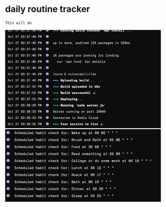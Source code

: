 # daily routine tracker

```bash
This will do 
```
![Screenshot 1](https://github.com/Sushanth-Hebri/breathquote/blob/main/Screenshot%202024-10-27%20153852.png)
![Screenshot 1](https://github.com/Sushanth-Hebri/breathquote/blob/main/Screenshot%202024-10-27%20153942.png)

